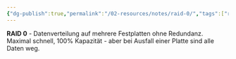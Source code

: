 ```yaml
---
{"dg-publish":true,"permalink":"/02-resources/notes/raid-0/","tags":["raid/striping","performance/keine-redundanz","informatik/hardware"],"noteIcon":"","updated":"2025-09-10T17:00:11.943+02:00"}
---
```



**RAID 0** - Datenverteilung auf mehrere Festplatten ohne Redundanz.
Maximal schnell, 100% Kapazität - aber bei Ausfall einer Platte sind alle Daten weg.